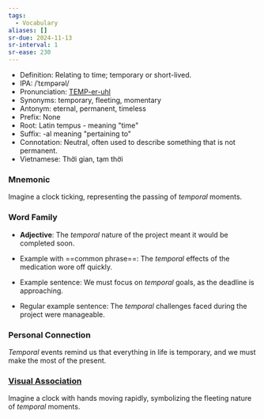 ```yaml
---
tags:
  - Vocabulary
aliases: []
sr-due: 2024-11-13
sr-interval: 1
sr-ease: 230
---
```


- Definition: Relating to time; temporary or short-lived.
- IPA: /ˈtɛmpərəl/
- Pronunciation: [TEMP-er-uhl](https://www.google.com/search?q=how+to+pronounce+temporal)
- Synonyms: temporary, fleeting, momentary
- Antonym: eternal, permanent, timeless
- Prefix: None
- Root: Latin tempus - meaning "time"
- Suffix: -al meaning "pertaining to"
- Connotation: Neutral, often used to describe something that is not permanent.
- Vietnamese: Thời gian, tạm thời

### Mnemonic

Imagine a clock ticking, representing the passing of *temporal* moments.

### Word Family

- **Adjective**: The *temporal* nature of the project meant it would be completed soon.
  
- Example with ==common phrase==: The *temporal* effects of the medication wore off quickly.
- Example sentence: We must focus on *temporal* goals, as the deadline is approaching.
- Regular example sentence: The *temporal* challenges faced during the project were manageable.

### Personal Connection

*Temporal* events remind us that everything in life is temporary, and we must make the most of the present.

### [Visual Association](https://www.google.com/search?tbm=isch&q=temporal)

Imagine a clock with hands moving rapidly, symbolizing the fleeting nature of *temporal* moments.
